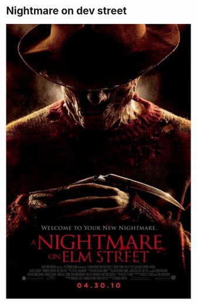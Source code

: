 # Nightmare on dev street


![Screenshot of a very simple page with the stylized title "nightmare on dev street" and a link reading "Home" above a circular image of a movie.](1.jpg)